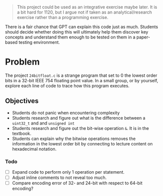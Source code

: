 > This project could be used as an integrative exercise maybe later. It is a bit hard for 1120, but I argue not if taken as an analytical/research exercise rather than a programming exercise.

There is a fair chance that GPT can explain this code just as much. Students should decide whether doing this will ultimately help them discover key concepts and understand them enough to be tested on them in a paper-based testing environment.

# Problem
The project `24bitfloat.c` is a strange program that set to 0 the lowest order bits in a 32-bit IEEE 754 floating point value. In a small group, or by yourself, explore each line of code to trace how this program executes.

## Objectives
- Students do not panic when encountering complexity
- Students research and figure out what is the difference between a `uint32_t` and and `unsigned int`
- Students research and figure out the bit-wise operation `&`. It is in the textbook. 
- Students can explain why the bitwise operations removes the information in the lowest order bit by connecting to lecture content on hexadecimal notation.

### Todo
- [ ] Expand code to perform only 1 operation per statement.
- [ ] Adjust inline comments to not reveal too much. 
- [ ] Compare encoding error of 32- and 24-bit with respect to 64-bit encoding?
